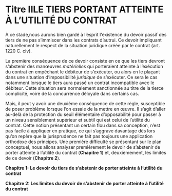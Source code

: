 # Titre IILE TIERS PORTANT ATTEINTE À L’UTILITÉ DU CONTRAT

À ce stade,nous aurons bien gardé à l’esprit l'existence du devoir passif des tiers de ne pas s’immiscer dans les contrats d’autrui. Ce devoir impliquant naturellement le respect de la situation juridique créée par le contrat \(art. 1220 C. civ\).

La première conséquence de ce devoir consiste en ce que les tiers devront s’abstenir des manœuvres _matérielles_ qui porteraient atteinte à l’exécution du contrat en empêchant le débiteur de s’exécuter, ou alors en le plaçant dans une situation d’impossibilité _juridique_ de s’exécuter. Ce sera le cas notamment lorsque le tiers aura passé un contrat incompatible avec le débiteur. Cette situation sera normalement sanctionnée au titre de la tierce complicité, voire de la concurrence déloyale dans certains cas.

Mais, il peut y avoir une deuxième conséquence de cette règle, susceptible de poser problème lorsque l’on essaie de la mettre en œuvre. Il s’agit d’aller au-delà de la protection du seuil élémentaire d’opposabilité pour passer à un niveau sensiblement supérieur et subtil qui est celui de l’utilité du contrat. Cette notion présentant un certain flou dans sa conception, n’est pas facile à appliquer en pratique, ce qui s’aggrave davantage dès lors qu’on repère que la jurisprudence ne fait pas toujours une application orthodoxe des principes. Une première difficulté se présentant sur le plan conceptuel, nous allons analyser premièrement le devoir de s’abstenir de porter atteinte à l’utilité du contrat \(**Chapitre 1**\) et, deuxièmement, les limites de ce devoir \(**Chapitre 2**\).

**Chapitre 1:** **Le devoir du tiers de s’abstenir de porter atteinte à l’utilité du contrat**

**Chapitre 2: Les limites du devoir de s’abstenir de porter atteinte à l’utilité du contrat** 

